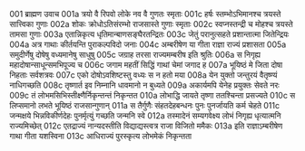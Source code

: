 001	ब्राह्मण उवाच
001a	त्रयो वै रिपवो लोके नव वै गुणतः स्मृताः
001c	हर्षः स्तम्भोऽभिमानश्च त्रयस्ते सात्त्विका गुणाः
002a	शोकः क्रोधोऽतिसंरम्भो राजसास्ते गुणाः स्मृताः
002c	स्वप्नस्तन्द्री च मोहश्च त्रयस्ते तामसा गुणाः
003a	एतान्निकृत्य धृतिमान्बाणसङ्घैरतन्द्रितः
003c	जेतुं परानुत्सहते प्रशान्तात्मा जितेन्द्रियः
004a	अत्र गाथाः कीर्तयन्ति पुराकल्पविदो जनाः
004c	अम्बरीषेण या गीता राज्ञा राज्यं प्रशासता
005a	समुदीर्णेषु दोषेषु वध्यमानेषु साधुषु
005c	जग्राह तरसा राज्यमम्बरीष इति श्रुतिः
006a	स निगृह्य महादोषान्साधून्समभिपूज्य च
006c	जगाम महतीं सिद्धिं गाथां चेमां जगाद ह
007a	भूयिष्ठं मे जिता दोषा निहताः सर्वशत्रवः
007c	एको दोषोऽवशिष्टस्तु वध्यः स न हतो मया
008a	येन युक्तो जन्तुरयं वैतृष्ण्यं नाधिगच्छति
008c	तृष्णार्त इव निम्नानि धावमानो न बुध्यते
009a	अकार्यमपि येनेह प्रयुक्तः सेवते नरः
009c	तं लोभमसिभिस्तीक्ष्णैर्निकृन्तन्तं निकृन्तत
010a	लोभाद्धि जायते तृष्णा ततश्चिन्ता प्रसज्यते
010c	स लिप्समानो लभते भूयिष्ठं राजसान्गुणान्
011a	स तैर्गुणैः संहतदेहबन्धनः पुनः पुनर्जायति कर्म चेहते
011c	जन्मक्षये भिन्नविकीर्णदेहः पुनर्मृत्युं गच्छति जन्मनि स्वे
012a	तस्मादेनं सम्यगवेक्ष्य लोभं निगृह्य धृत्यात्मनि राज्यमिच्छेत्
012c	एतद्राज्यं नान्यदस्तीति विद्याद्यस्त्वत्र राजा विजितो ममैकः
013a	इति राज्ञाऽम्बरीषेण गाथा गीता यशस्विना
013c	आधिराज्यं पुरस्कृत्य लोभमेकं निकृन्तता
